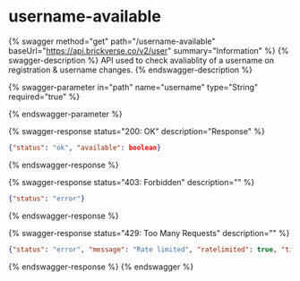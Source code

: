# username-available

{% swagger method="get" path="/username-available" baseUrl="https://api.brickverse.co/v2/user" summary="Information" %}
{% swagger-description %}
API used to check avaliablity of a username on registration & username changes.
{% endswagger-description %}

{% swagger-parameter in="path" name="username" type="String" required="true" %}

{% endswagger-parameter %}

{% swagger-response status="200: OK" description="Response" %}
```json
{"status": "ok", "available": boolean}
```
{% endswagger-response %}

{% swagger-response status="403: Forbidden" description="" %}
```json
{"status": "error"}
```
{% endswagger-response %}

{% swagger-response status="429: Too Many Requests" description="" %}
```json
{"status": "error", "message": "Rate limited", "ratelimited": true, "time": "seconds_string"}
```
{% endswagger-response %}
{% endswagger %}
